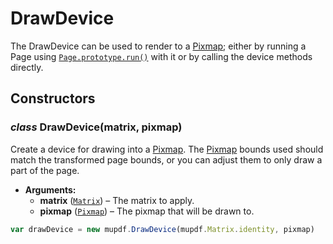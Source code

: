 # DrawDevice

The DrawDevice can be used to render to a [Pixmap](Pixmap.md); either by running a Page
using [`Page.prototype.run()`](Page.md#Page.prototype.run) with it or by calling the device methods directly.

## Constructors

### *class* DrawDevice(matrix, pixmap)

Create a device for drawing into a [Pixmap](Pixmap.md). The [Pixmap](Pixmap.md) bounds used should match the transformed page bounds, or you can adjust them to only draw a part of the page.

* **Arguments:**
  * **matrix** ([`Matrix`](Matrix.md#Matrix)) – The matrix to apply.
  * **pixmap** ([`Pixmap`](Pixmap.md#Pixmap)) – The pixmap that will be drawn to.

```javascript
var drawDevice = new mupdf.DrawDevice(mupdf.Matrix.identity, pixmap)
```
